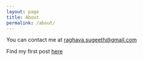 ```yaml
---
layout: page
title: About
permalink: /about/
---
```


You can contact me at raghava.sugeeth@gmail.com

Find my first post [here](https://sugeeth14.github.io/jekyll/update/2021/02/14/welcome-to-my-blog.html)